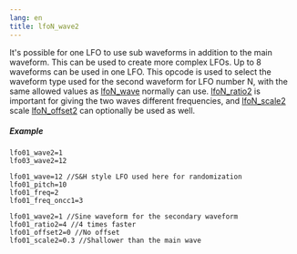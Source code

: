 ```yaml
---
lang: en
title: lfoN_wave2
---
```

It's possible for one LFO to use sub waveforms in addition to the main waveform.
This can be used to create more complex LFOs. Up to 8 waveforms can be used in
one LFO. This opcode is used to select the waveform type used for the second
waveform for LFO number N, with the same allowed values as [lfoN_wave](lfoN_wave)
normally can use. [lfoN_ratio2](lfoN_ratio) is important for giving the
two waves different frequencies, and [lfoN_scale2](lfoN_scale) scale
[lfoN_offset2](lfoN_offset) can optionally be used as well.

##### Example

```
lfo01_wave2=1
lfo03_wave2=12
```

```
lfo01_wave=12 //S&H style LFO used here for randomization
lfo01_pitch=10
lfo01_freq=2
lfo01_freq_oncc1=3

lfo01_wave2=1 //Sine waveform for the secondary waveform
lfo01_ratio2=4 //4 times faster
lfo01_offset2=0 //No offset
lfo01_scale2=0.3 //Shallower than the main wave
```
